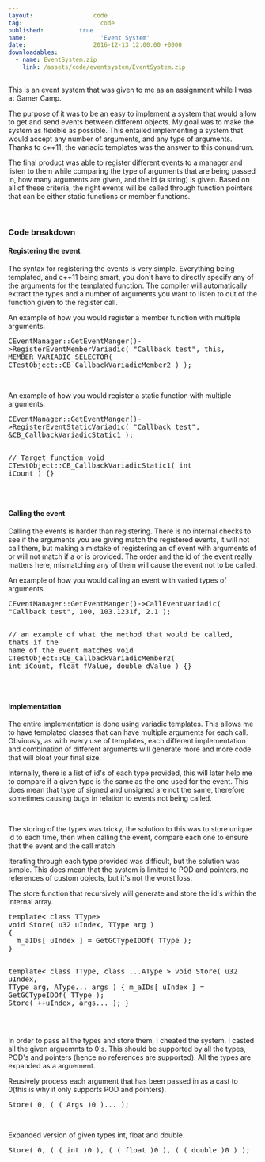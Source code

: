 ```yaml
---
layout: 				code
tag:					  code
published:			true
name:					  'Event System'
date:   				2016-12-13 12:00:00 +0000
downloadables:
  - name: EventSystem.zip
    link: /assets/code/eventsystem/EventSystem.zip
---
```

<p>This is an event system that was given to me as an assignment while I was at Gamer Camp.</p>
<p>The purpose of it was to be an easy to implement a system that would allow to get and send events between different objects. My goal was to make the system as flexible as possible. This entailed implementing a system that would accept any number of arguments, and any type of arguments. Thanks to c++11, the variadic templates was the answer to this conundrum.</p>
<p>The final product was able to register different events to a manager and listen to them while comparing the type of arguments that are being passed in, how many arguments are given, and the id (a string) is given. Based on all of these criteria, the right events will be called through function pointers that can be either static functions or member functions.</p>
<br/>
<h3>Code breakdown</h3>
<h4>Registering the event</h4>
<p>The syntax for registering the events is very simple. Everything being templated, and c++11 being smart, you don't have to directly specify any of the arguments for the templated function. The compiler will automatically extract the types and a number of arguments you want to listen to out of the function given to the register call.</p>

<p id="code_snippet_name">An example of how you would register a member function with multiple arguments.</p>
<pre class="prettyprint linenums:1  lang-cpp" style="white-space: pre-wrap;">CEventManager::GetEventManger()->RegisterEventMemberVariadic( "Callback test", this, MEMBER_VARIADIC_SELECTOR( CTestObject::CB_CallbackVariadicMember2 ) );</pre>
<br/>
<p id="code_snippet_name">An example of how you would register a static function with multiple arguments.</p>
<pre class="prettyprint linenums:1  lang-cpp" style="white-space: pre-wrap;">
CEventManager::GetEventManger()->RegisterEventStaticVariadic( "Callback test", &CB_CallbackVariadicStatic1 );

// Target function
void CTestObject::CB_CallbackVariadicStatic1( int iCount )
{}</pre>
<br/>

<h4>Calling the event</h4>
<p>Calling the events is harder than registering. There is no internal checks to see if the arguments you are giving match the registered events, it will not call them, but making a mistake of registering an of event with arguments of <int> or <char*> will not match if a <unsigned int> or <const char*> is provided. The order and the id of the event really matters here, mismatching any of them will cause the event not to be called.</p>
<p id="code_snippet_name">An example of how you would calling an event with varied types of arguments.</p>
<pre class="prettyprint linenums:1  lang-cpp" style="white-space: pre-wrap;">
CEventManager::GetEventManger()->CallEventVariadic( "Callback test", 100, 103.1231f, 2.1 );

// an example of what the method that would be called, thats if the name of the event matches
void CTestObject::CB_CallbackVariadicMember2( int iCount, float fValue, double dValue )
{}</pre>
<br/>

<h4>Implementation</h4>
<p>The entire implementation is done using variadic templates. This allows me to have templated classes that can have multiple arguments for each call. Obviously, as with every use of templates, each different implementation and combination of different arguments will generate more and more code that will bloat your final size. </p>
<p>Internally, there is a list of id's of each type provided, this will later help me to compare if a given type is the same as the one used for the event. This does mean that type of signed and unsigned are not the same, therefore sometimes causing bugs in relation to events not being called.</p>
<br/>

<p>The storing of the types was tricky, the solution to this was to store unique id to each time, then when calling the event, compare each one to ensure that the event and the call match</p>
<p>Iterating through each type provided was difficult, but the solution was simple. This does mean that the system is limited to POD and pointers, no references of custom objects, but it's not the worst loss.</p>
<p id="code_snippet_name">The store function that recursively will generate and store the id's within the internal array.</p>
<pre class="prettyprint linenums:1 lang-cpp" style="white-space: pre-wrap;">
template< class TType>
void Store( u32 uIndex, TType arg )
{
  m_aIDs[ uIndex ] = GetGCTypeIDOf( TType );
}

template< class TType, class ...AType >
void Store( u32 uIndex, TType arg, AType... args )
{
  m_aIDs[ uIndex ] = GetGCTypeIDOf( TType );
  Store( ++uIndex, args... );
}</pre>
<br/>

<p>In order to pass all the types and store them, I cheated the system. I casted all the given arguemnts to 0's. This should be supported by all the types, POD's and pointers (hence no references are supported). All the types are expanded as a arguement.</p>
<p id="code_snippet_name">Reusively process each argument that has been passed in as a cast to 0(this is why it only supports POD and pointers).</p>
<pre class="prettyprint linenums:1 lang-cpp" style="white-space: pre-wrap;">
Store( 0, ( ( Args )0 )... );</pre>
<br/>
<p id="code_snippet_name">Expanded version of given types int, float and double.</p>
<pre class="prettyprint linenums:1 lang-cpp" style="white-space: pre-wrap;">
Store( 0, ( ( int )0 ), ( ( float )0 ), ( ( double )0 ) );</pre>
